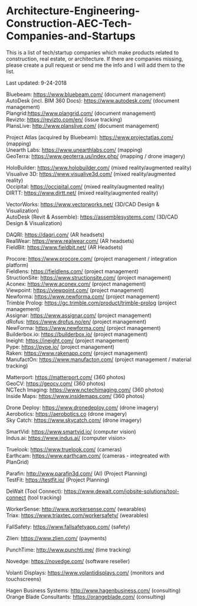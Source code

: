 # Architecture-Engineering-Construction-AEC-Tech-Companies-and-Startups

This is a list of tech/startup companies which make products related to construction, real estate, or architecture. If there are companies missing, please create a pull request or send me the info and I will add them to the list.

Last updated: 9-24-2018

Bluebeam: https://www.bluebeam.com/ (document management)<br/>
AutoDesk (incl. BIM 360 Docs): https://www.autodesk.com/ (document management)<br/>
Plangrid:https://www.plangrid.com/ (document management)<br/>
Revizto: https://revizto.com/en/ (issue tracking)<br/>
PlansLive: http://www.planslive.com/ (document management)<br/>

Project Atlas (acquired by Bluebeam): https://www.projectatlas.com/ (mapping)<br/>
Unearth Labs: https://www.unearthlabs.com/ (mapping)<br/>
GeoTerra: https://www.geoterra.us/index.php/ (mapping / drone imagery)</br>

HoloBuilder: https://www.holobuilder.com/ (mixed reality/augmented reality)<br/>
Visualive 3D: https://www.visualive3d.com/ (mixed reality/augmented reality)<br/>
Occipital: https://occipital.com/ (mixed reality/augmented reality)<br/>
DIRTT: https://www.dirtt.net/ (mixed reality/augmented reality)<br/>

VectorWorks: https://www.vectorworks.net/ (3D/CAD Design & Visualization)<br/>
AutoDesk (Revit & Assemble): https://assemblesystems.com/ (3D/CAD Design & Visualization)<br/>

DAQRI: https://daqri.com/ (AR headsets)<br/>
RealWear: https://www.realwear.com/ (AR headsets)<br/>
FieldBit: https://www.fieldbit.net/ (AR Headsets)<br/>

Procore: https://www.procore.com/ (project management / integration platform)<br/>
Fieldlens: https://fieldlens.com/ (project management)<br/>
StructionSite: https://www.structionsite.com/ (project management)<br/>
Aconex: https://www.aconex.com/ (project management)<br/>
Viewpoint: https://viewpoint.com/ (project management)<br/>
Newforma: https://www.newforma.com/ (project management)<br/>
Trimble Prolog: https://gc.trimble.com/product/trimble-prolog (project management)<br/>
Assignar: https://www.assignar.com/ (project management)<br/>
dRofus: https://www.drofus.no/en/ (project management)<br/>
NewForma: https://www.newforma.com/ (project management)<br/>
Builderbox.io: https://builderbox.io/ (project management)<br/>
Ineight: https://ineight.com/ (project management)<br/>
Pype: https://pype.io/ (project management)<br/>
Raken: https://www.rakenapp.com/ (project management)<br/>
ManufactOn: https://www.manufacton.com/ (project management / material tracking)<br/>

Matterport: https://matterport.com/ (360 photos)<br/>
GeoCV: https://geocv.com/ (360 photos)<br/>
NCTech Imaging: https://www.nctechimaging.com/ (360 photos)<br/>
Inside Maps: https://www.insidemaps.com/ (360 photos)<br/>

Drone Deploy: https://www.dronedeploy.com/ (drone imagery)<br/>
Aerobotics: https://aerobotics.co (drone imagery)<br/>
Sky Catch: https://www.skycatch.com/ (drone imagery)<br/>

SmartVid: https://www.smartvid.io/ (computer vision)<br/>
Indus.ai: https://www.indus.ai/ (computer vision><br/>

Truelook: https://www.truelook.com/ (cameras)<br/>
Earthcam: https://www.earthcam.com/ (cameras - integreated with PlanGrid)<br/>

Parafin: http://www.parafin3d.com/ (AI) (Project Planning)<br/>
TestFit: https://testfit.io/ (Project Planning)<br/>

DeWalt (Tool Connect): https://www.dewalt.com/jobsite-solutions/tool-connect (tool tracking)<br/>

WorkerSense: http://www.workersense.com/ (wearables)<br/>
Triax: https://www.triaxtec.com/workersafety/ (wearables)<br/>

FallSafety: https://www.fallsafetyapp.com/ (safety)<br/>

Zlien: https://www.zlien.com/ (payments)<br/>

PunchTime: http://www.punchti.me/ (time tracking)<br/>

Novedge: https://novedge.com/ (software reseller)<br/>

Volanti Displays: https://www.volantidisplays.com/ (monitors and touchscreens)<br/>

Hagen Business Systems: http://www.hagenbusiness.com/ (consulting)<br/>
Orange Blade Consultants: https://orangeblade.com/ (consulting)<br/>
